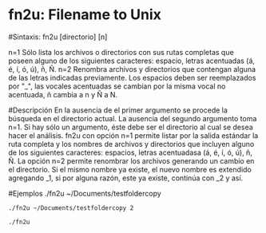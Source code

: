 # fn2u: Filename to Unix  


#Sintaxis: fn2u [directorio] [n]

n=1 Sólo lista los archivos o directorios con sus rutas completas que poseen alguno de los siguientes caracteres: espacio, letras acentuadas (á, é, í, ó, ú), ñ, Ñ.
n=2 Renombra archivos y  directorios que contengan alguna de las letras indicadas previamente. Los espacios deben ser reemplazados por "_", las vocales acentuadas se cambian por la misma vocal no acentuada, ñ cambia a n y Ñ a N.


#Descripción
  En la ausencia de el primer argumento se procede la búsqueda en el directorio actual. La ausencia del segundo argumento toma n=1. Si hay sólo un argumento, éste debe ser el directorio al cual se desea hacer el análisis. 
  fn2u con opción n=1 permite listar por la salida estándar la ruta completa y los nombres de archivos y directorios que incluyen alguno de los siguientes caracteres: espacios, letras acentuadasa (á, é, í, ó, ú), ñ, Ñ. La opción n=2 permite renombrar los archivos generando un cambio en el directorio. Si el mismo nombre ya existe, el nuevo nombre es extendido agregando _1, si por alguna razón, este ya existe, continúa con _2 y así.


#Ejemplos
    ./fn2u ~/Documents/testfoldercopy
    
    ./fn2u ~/Documents/testfoldercopy 2
    
    ./fn2u 
